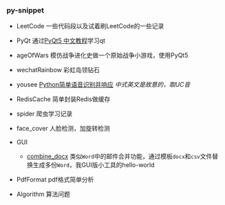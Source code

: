### py-snippet


- LeetCode 一些代码段以及试着刷LeetCode的一些记录
- PyQt 通过[PyQt5 中文教程](https://legacy.gitbook.com/book/maicss/pyqt5/details)学习qt
- ageOfWars 模仿战争进化史做一个原始战争小游戏，使用PyQt5
- wechatRainbow 彩虹岛领钻石
- yousee [Python简单语音识别并响应](https://github.com/onionc/py-snippet/wiki/Python%E7%AE%80%E5%8D%95%E8%AF%AD%E9%9F%B3%E8%AF%86%E5%88%AB%E5%B9%B6%E5%93%8D%E5%BA%94) *中式英文是故意的，取UC音*
- RedisCache 简单封装Redis做缓存
- spider 爬虫学习记录
- face_cover 人脸检测，加旋转检测
- GUI 

  - [combine_docx](https://github.com/onionc/py-snippet/edit/master/GUI/combine_docx/readme.md) 类似`Word`中的邮件合并功能，通过模板`docx`和`csv`文件替换生成多份`Word`，我GUI版小工具的hello-world
- PdfFormat pdf格式简单分析
- Algorithm 算法问题
